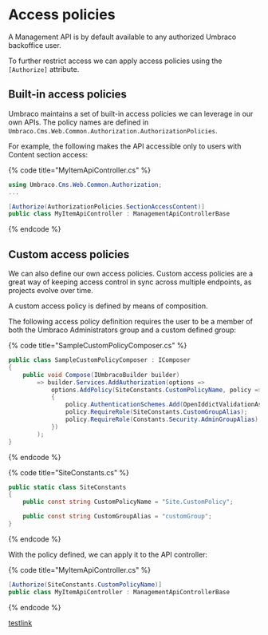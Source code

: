 ﻿---
description: How to apply access policies for Management APIs
---

# Access policies

A Management API is by default available to any authorized Umbraco backoffice user.

To further restrict access we can apply access policies using the `[Authorize]` attribute.

## Built-in access policies

Umbraco maintains a set of built-in access policies we can leverage in our own APIs. The policy names are defined in `Umbraco.Cms.Web.Common.Authorization.AuthorizationPolicies`.

For example, the following makes the API accessible only to users with Content section access:

{% code title="MyItemApiController.cs" %}
```csharp
using Umbraco.Cms.Web.Common.Authorization;
...

[Authorize(AuthorizationPolicies.SectionAccessContent)]
public class MyItemApiController : ManagementApiControllerBase
```
{% endcode %}

## Custom access policies

We can also define our own access policies. Custom access policies are a great way of keeping access control in sync across multiple endpoints, as projects evolve over time.

A custom access policy is defined by means of composition.

The following access policy definition requires the user to be a member of both the Umbraco Administrators group and a custom defined group:

{% code title="SampleCustomPolicyComposer.cs" %}
```csharp
public class SampleCustomPolicyComposer : IComposer
{
    public void Compose(IUmbracoBuilder builder)
        => builder.Services.AddAuthorization(options =>
            options.AddPolicy(SiteConstants.CustomPolicyName, policy =>
            {
                policy.AuthenticationSchemes.Add(OpenIddictValidationAspNetCoreDefaults.AuthenticationScheme);
                policy.RequireRole(SiteConstants.CustomGroupAlias);
                policy.RequireRole(Constants.Security.AdminGroupAlias);
            })
        );
}
```
{% endcode %}

{% code title="SiteConstants.cs" %}
```csharp
public static class SiteConstants
{
    public const string CustomPolicyName = "Site.CustomPolicy";

    public const string CustomGroupAlias = "customGroup";
}
```
{% endcode %}

With the policy defined, we can apply it to the API controller:

{% code title="MyItemApiController.cs" %}
```csharp
[Authorize(SiteConstants.CustomPolicyName)]
public class MyItemApiController : ManagementApiControllerBase
```
{% endcode %}


[testlink](gole.com)